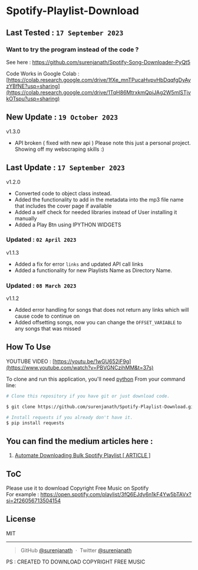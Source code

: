 # Spotify-Playlist-Download
## Last Tested :   `17 September 2023`

### Want to try the program instead of the code ? 
See here : https://github.com/surenjanath/Spotify-Song-Downloader-PyQt5

Code Works in Google Colab : [https://colab.research.google.com/drive/1fXe_mnTPucaHvpvHbDqqfgDyAyzYBfNE?usp=sharing](https://colab.research.google.com/drive/1TqH86MtrxkmQpiJAg2W5mlSTjvkOTspu?usp=sharing)
## New Update :   `19 October 2023`
v1.3.0
- API broken ( fixed with new api ) Please note this just a personal project. Showing off my webscraping skills :)

## Last Update :   `17 September 2023`
v1.2.0
- Converted code to  object class instead.
- Added the functionality to add in the metadata into the mp3 file name that includes the cover page if available
- Added a self check for needed libraries instead of User installing it manually
- Added a Play Btn using IPYTHON WIDGETS

### Updated :   `02 April 2023`
v1.1.3
- Added a fix for error `links`  and updated API call links
- Added a functionality for new Playlists Name as Directory Name.

### Updated :   `08 March 2023`
v1.1.2
- Added error handling for songs that does not return any links which will cause code to continue on
- Added offsetting songs, now you can change the `OFFSET_VARIABLE`  to any songs that was missed

## How To Use


YOUTUBE VIDEO : [https://youtu.be/1wGU652jF9g](https://www.youtube.com/watch?v=PBVGNCzihMM&t=37s)

To clone and run this application, you'll need [python](https://www.python.org/) 
From your command line:

```bash
# Clone this repository if you have git or just download code.

$ git clone https://github.com/surenjanath/Spotify-Playlist-Download.git

# Install requests if you already don't have it.
$ pip install requests

```

## You can find the medium articles here : 
1. [Automate Downloading Bulk Spotify Playlist [ ARTICLE ]](https://surenjanath.medium.com/automating-spotify-playlist-music-download-spotify-free-version-3ca289bf59f7)



## ToC
Please use it to download Copyright Free Music on Spotify <br/>For example : https://open.spotify.com/playlist/3fQ6EJdy6n1kF4Yw5bTAVx?si=2f26056713504154

## License

MIT

---

> GitHub [@surenjanath](https://github.com/surenjanath) &nbsp;&middot;&nbsp;
> Twitter [@surenjanath](https://twitter.com/surenjanath)


PS : CREATED TO DOWNLOAD COPYRIGHT FREE MUSIC
